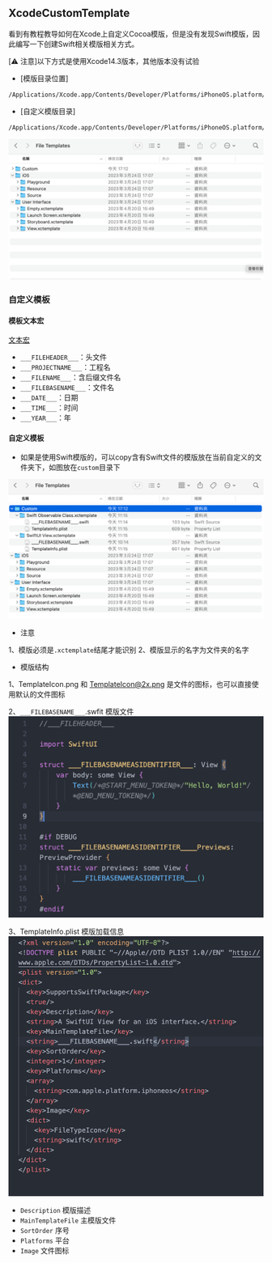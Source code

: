 
## XcodeCustomTemplate

看到有教程教导如何在Xcode上自定义Cocoa模版，但是没有发现Swift模版，因此编写一下创建Swift相关模版相关方式。

[⚠️ 注意]以下方式是使用Xcode14.3版本，其他版本没有试验

- [模版目录位置]

```bash
/Applications/Xcode.app/Contents/Developer/Platforms/iPhoneOS.platform/Developer/Library/Xcode/Templates/File Templates
```

- [自定义模版目录]

```bash
/Applications/Xcode.app/Contents/Developer/Platforms/iPhoneOS.platform/Developer/Library/Xcode/Templates/File Templates/Custom
```

![目录](./assets/list.png)

### 自定义模板

#### 模板文本宏

[文本宏](https://juejin.cn/post/6844903745159954439)

- ```___FILEHEADER___```：头文件
- ```___PROJECTNAME___```：工程名
- ```___FILENAME___```：含后缀文件名
- ```___FILEBASENAME___```：文件名
- ```___DATE___```：日期
- ```___TIME___```：时间
- ```___YEAR___```：年

#### 自定义模板

- 如果是使用Swift模版的，可以copy含有Swift文件的模版放在当前自定义的文件夹下，如图放在```custom```目录下

![目录](./assets/custom.png)

- 注意

1、模版必须是```.xctemplate```结尾才能识别
2、模版显示的名字为文件夹的名字

- 模版结构

1、TemplateIcon.png 和 TemplateIcon@2x.png 是文件的图标，也可以直接使用默认的文件图标

2、```___FILEBASENAME___```.swfit 模版文件
![模版](./assets/template.png)

3、TemplateInfo.plist 模版加载信息 
![模版](./assets/info.png)

- ```Description``` 模版描述
- ```MainTemplateFile``` 主模版文件
- ```SortOrder``` 序号
- ```Platforms``` 平台
- ```Image``` 文件图标

